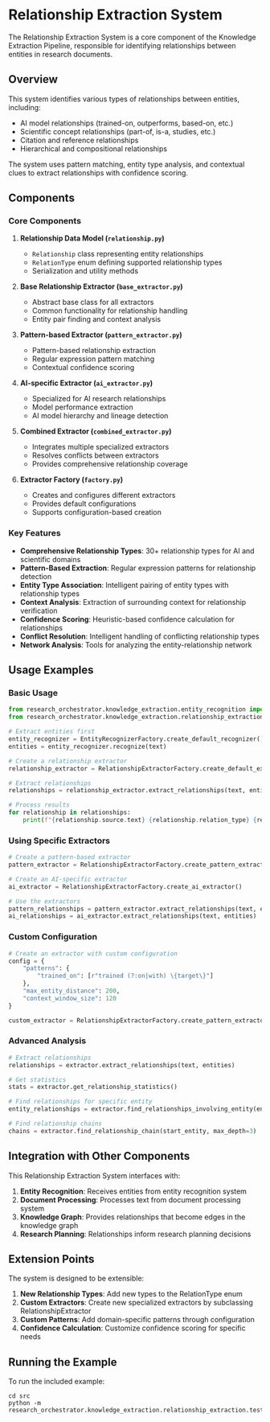 # Relationship Extraction System

The Relationship Extraction System is a core component of the Knowledge Extraction Pipeline, responsible for identifying relationships between entities in research documents.

## Overview

This system identifies various types of relationships between entities, including:

- AI model relationships (trained-on, outperforms, based-on, etc.)
- Scientific concept relationships (part-of, is-a, studies, etc.)
- Citation and reference relationships
- Hierarchical and compositional relationships

The system uses pattern matching, entity type analysis, and contextual clues to extract relationships with confidence scoring.

## Components

### Core Components

1. **Relationship Data Model (`relationship.py`)**
   - `Relationship` class representing entity relationships
   - `RelationType` enum defining supported relationship types
   - Serialization and utility methods

2. **Base Relationship Extractor (`base_extractor.py`)**
   - Abstract base class for all extractors
   - Common functionality for relationship handling
   - Entity pair finding and context analysis

3. **Pattern-based Extractor (`pattern_extractor.py`)**
   - Pattern-based relationship extraction
   - Regular expression pattern matching
   - Contextual confidence scoring

4. **AI-specific Extractor (`ai_extractor.py`)**
   - Specialized for AI research relationships
   - Model performance extraction
   - AI model hierarchy and lineage detection

5. **Combined Extractor (`combined_extractor.py`)**
   - Integrates multiple specialized extractors
   - Resolves conflicts between extractors
   - Provides comprehensive relationship coverage

6. **Extractor Factory (`factory.py`)**
   - Creates and configures different extractors
   - Provides default configurations
   - Supports configuration-based creation

### Key Features

- **Comprehensive Relationship Types**: 30+ relationship types for AI and scientific domains
- **Pattern-Based Extraction**: Regular expression patterns for relationship detection
- **Entity Type Association**: Intelligent pairing of entity types with relationship types
- **Context Analysis**: Extraction of surrounding context for relationship verification
- **Confidence Scoring**: Heuristic-based confidence calculation for relationships
- **Conflict Resolution**: Intelligent handling of conflicting relationship types
- **Network Analysis**: Tools for analyzing the entity-relationship network

## Usage Examples

### Basic Usage

```python
from research_orchestrator.knowledge_extraction.entity_recognition import EntityRecognizerFactory
from research_orchestrator.knowledge_extraction.relationship_extraction import RelationshipExtractorFactory

# Extract entities first
entity_recognizer = EntityRecognizerFactory.create_default_recognizer()
entities = entity_recognizer.recognize(text)

# Create a relationship extractor
relationship_extractor = RelationshipExtractorFactory.create_default_extractor()

# Extract relationships
relationships = relationship_extractor.extract_relationships(text, entities)

# Process results
for relationship in relationships:
    print(f"{relationship.source.text} {relationship.relation_type} {relationship.target.text} ({relationship.confidence:.2f})")
```

### Using Specific Extractors

```python
# Create a pattern-based extractor
pattern_extractor = RelationshipExtractorFactory.create_pattern_extractor()

# Create an AI-specific extractor
ai_extractor = RelationshipExtractorFactory.create_ai_extractor()

# Use the extractors
pattern_relationships = pattern_extractor.extract_relationships(text, entities)
ai_relationships = ai_extractor.extract_relationships(text, entities)
```

### Custom Configuration

```python
# Create an extractor with custom configuration
config = {
    "patterns": {
        "trained_on": [r"trained (?:on|with) \{target\}"]
    },
    "max_entity_distance": 200,
    "context_window_size": 120
}

custom_extractor = RelationshipExtractorFactory.create_pattern_extractor(**config)
```

### Advanced Analysis

```python
# Extract relationships
relationships = extractor.extract_relationships(text, entities)

# Get statistics
stats = extractor.get_relationship_statistics()

# Find relationships for specific entity
entity_relationships = extractor.find_relationships_involving_entity(entity)

# Find relationship chains
chains = extractor.find_relationship_chain(start_entity, max_depth=3)
```

## Integration with Other Components

This Relationship Extraction System interfaces with:

1. **Entity Recognition**: Receives entities from entity recognition system
2. **Document Processing**: Processes text from document processing system
3. **Knowledge Graph**: Provides relationships that become edges in the knowledge graph
4. **Research Planning**: Relationships inform research planning decisions

## Extension Points

The system is designed to be extensible:

1. **New Relationship Types**: Add new types to the RelationType enum
2. **Custom Extractors**: Create new specialized extractors by subclassing RelationshipExtractor
3. **Custom Patterns**: Add domain-specific patterns through configuration
4. **Confidence Calculation**: Customize confidence scoring for specific needs

## Running the Example

To run the included example:

```
cd src
python -m research_orchestrator.knowledge_extraction.relationship_extraction.test_example
```